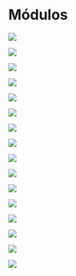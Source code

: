 # Módulos

![](https://imgur.com/xuGcWMk.jpg)

![](https://imgur.com/WcyLgSY.jpg)

![](https://imgur.com/x86YTZR.jpg)

![](https://imgur.com/DSK8Wqy.jpg)

![](https://imgur.com/OB8zpr8.jpg)

![](https://imgur.com/7iRWCNh.jpg)

![](https://imgur.com/WNOThGs.jpg)

![](https://imgur.com/A0xnsET.jpg)

![](https://imgur.com/6qPRQ2g.jpg)

![](https://imgur.com/uKMRYPE.jpg)

![](https://imgur.com/Zqd7Jx5.jpg)

![](https://imgur.com/dmcckLG.jpg)

![](https://imgur.com/u1ElBay.jpg)

![](https://imgur.com/UDfpyNj.jpg)

![](https://imgur.com/XXBzZ9S.jpg)

![](.jpg)